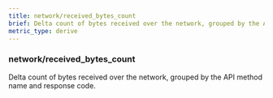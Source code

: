 ```yaml
---
title: network/received_bytes_count
brief: Delta count of bytes received over the network, grouped by the API method name and response code.
metric_type: derive
---
```

### network/received_bytes_count

Delta count of bytes received over the network, grouped by the API method name and response code.
